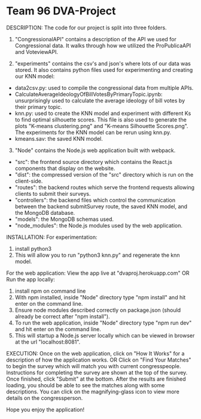 # Team 96 DVA-Project

DESCRIPTION: 
The code for our project is split into three folders.

1. "CongressionalAPI" contains a description of the API we used for Congressional data. It walks through how we
utilized the ProPublicaAPI and VoteviewAPI.

2. "experiments" contains the csv's and json's where lots of our data was stored. It also contains python files
used for experimenting and creating our KNN model:
- data2csv.py: used to compile the congressional data from multiple APIs.
- CalculateAverageIdeologyOfBillVotesByPrimaryTopic.ipynb: unsurprisingly used to calculate the average ideology
of bill votes by their primary topic.
- knn.py: used to create the KNN model and experiment with different Ks to find optimal silhouette scores. This
file is also used to generate the plots "K-means clustering.png" and "K-means Silhouette Scores.png". The
experiments for the KNN model can be rerun using knn.py.
- kmeans.sav: the saved KNN model.

3. "Node" contains the Node.js web application built with webpack.
- "src": the frontend source directory which contains the React.js components that display on the website.
- "dist": the compressed version of the "src" directory which is run on the client-side.
- "routes": the backend routes which serve the frontend requests allowing clients to submit their surveys.
- "controllers": the backend files which control the communication between the backend submitSurvey route, the
saved KNN model, and the MongoDB database.
- "models": the MongoDB schemas used.
- "node_modules": the Node.js modules used by the web application.

INSTALLATION:
For experimentation:
1. install python3
2. This will allow you to run "python3 knn.py" and regenerate the knn model.

For the web application:
View the app live at "dvaproj.herokuapp.com"
OR
Run the app locally:
1. install npm on command line
2. With npm installed, inside "Node" directory type "npm install" and hit enter on the command line.
3. Ensure node modules described correctly on package.json (should already be correct after "npm install").
4. To run the web application, inside "Node" directory type "npm run dev" and hit enter on the command line.
5. This will startup a Node.js server locally which can be viewed in browser at the url "localhost:8081".

EXECUTION:
Once on the web application, click on "How It Works" for a description of how the application works.
OR
Click on "Find Your Matches" to begin the survey which will match you with current congresspeople. Instructions
for completing the survey are shown at the top of the survey. Once finished, click "Submit" at the bottom.
After the results are finished loading, you should be able to see the matches along with some descriptions.
You can click on the magnifying-glass icon to view more details on the congressperson.

Hope you enjoy the application!
